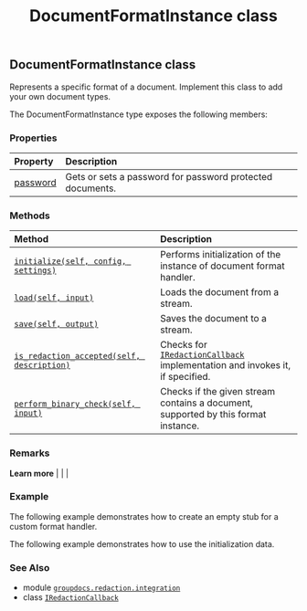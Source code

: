 ﻿---
title: DocumentFormatInstance class
second_title: GroupDocs.Redaction for Python via .NET API References
description: 
type: docs
weight: 10
url: /groupdocs.redaction.integration/documentformatinstance/
is_root: false
---

## DocumentFormatInstance class

Represents a specific format of a document. Implement this class to add your own document types.



The DocumentFormatInstance type exposes the following members:

### Properties
| Property | Description |
| :- | :- |
| [password](/redaction/python-net/groupdocs.redaction.integration/documentformatinstance/password) | Gets or sets a password for password protected documents. |


### Methods
| Method | Description |
| :- | :- |
| [`initialize(self, config, settings)`](/redaction/python-net/groupdocs.redaction.integration/documentformatinstance/initialize/#groupdocs.redaction.configuration.documentformatconfiguration-groupdocs.redaction.options.redactorsettings) | Performs initialization of the instance of document format handler. |
| [`load(self, input)`](/redaction/python-net/groupdocs.redaction.integration/documentformatinstance/load/#io.rawiobase) | Loads the document from a stream. |
| [`save(self, output)`](/redaction/python-net/groupdocs.redaction.integration/documentformatinstance/save/#io.rawiobase) | Saves the document to a stream. |
| [`is_redaction_accepted(self, description)`](/redaction/python-net/groupdocs.redaction.integration/documentformatinstance/is_redaction_accepted/#groupdocs.redaction.redactions.redactiondescription) | Checks for [`IRedactionCallback`](/redaction/python-net/groupdocs.redaction.redactions/iredactioncallback) implementation and invokes it, if specified. |
| [`perform_binary_check(self, input)`](/redaction/python-net/groupdocs.redaction.integration/documentformatinstance/perform_binary_check/#io.rawiobase) | Checks if the given stream contains a document, supported by this format instance. |



### Remarks 


**Learn more** |
|
 |

### Example 


The following example demonstrates how to create an empty stub for a custom format handler.

The following example demonstrates how to use the initialization data.

### See Also
* module [`groupdocs.redaction.integration`](..)
* class [`IRedactionCallback`](/redaction/python-net/groupdocs.redaction.redactions/iredactioncallback)
